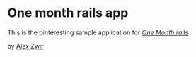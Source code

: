 # One month rails app

This is the pinteresting sample application for [*One Month rails*](http://onemonthrails.com)

by [Alex Zwir](http://alexzwir.com.br)